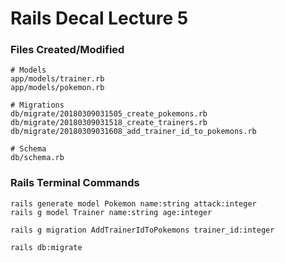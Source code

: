 # Rails Decal Lecture 5

### Files Created/Modified

```
# Models
app/models/trainer.rb
app/models/pokemon.rb

# Migrations
db/migrate/20180309031505_create_pokemons.rb
db/migrate/20180309031518_create_trainers.rb
db/migrate/20180309031608_add_trainer_id_to_pokemons.rb

# Schema
db/schema.rb

```

### Rails Terminal Commands

```
rails generate model Pokemon name:string attack:integer
rails g model Trainer name:string age:integer

rails g migration AddTrainerIdToPokemons trainer_id:integer

rails db:migrate
```
